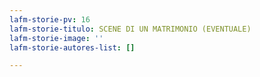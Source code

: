 ```yaml
---
lafm-storie-pv: 16
lafm-storie-titulo: SCENE DI UN MATRIMONIO (EVENTUALE)
lafm-storie-image: ''
lafm-storie-autores-list: []

---
```

